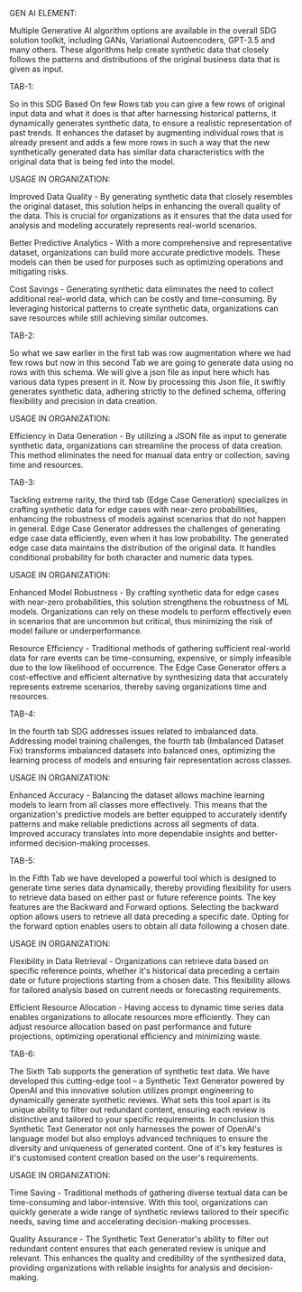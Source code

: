 GEN AI ELEMENT:

Multiple Generative AI algorithm options are available in the overall SDG solution toolkit, including GANs, Variational Autoencoders, GPT-3.5 
and many others.
These algorithms help create synthetic data that closely follows the patterns and distributions of the original business data that is given as input.

TAB-1:

So in this SDG Based On few Rows tab you can give a few rows of original input data and what it does is that after harnessing historical patterns,
it dynamically generates synthetic data, to ensure a realistic representation of past trends.
It enhances the dataset by augmenting individual rows that is already present and adds a few more rows in such a way that the new synthetically 
generated data has similar data characteristics with the original data that is being fed into the model.

USAGE IN ORGANIZATION:

Improved Data Quality - By generating synthetic data that closely resembles the original dataset, this solution helps in enhancing the overall quality
of the data.
This is crucial for organizations as it ensures that the data used for analysis and modeling accurately represents real-world scenarios.

Better Predictive Analytics - With a more comprehensive and representative dataset, organizations can build more accurate predictive models.
These models can then be used for purposes such as optimizing operations and mitigating risks.

Cost Savings - Generating synthetic data eliminates the need to collect additional real-world data, which can be costly and time-consuming.
By leveraging historical patterns to create synthetic data, organizations can save resources while still achieving similar outcomes.

TAB-2:

So what we saw earlier in the first tab was row augmentation where we had few rows but now in this second Tab we are going to generate data using no rows
with this schema.
We will give a json file as input here which has various data types present in it.
Now by processing this Json file, it swiftly generates synthetic data, adhering strictly to the defined schema, offering flexibility 
and precision in data creation.​

USAGE IN ORGANIZATION:

Efficiency in Data Generation - By utilizing a JSON file as input to generate synthetic data, organizations can streamline the process of data creation. 
This method eliminates the need for manual data entry or collection, saving time and resources.

TAB-3:

Tackling extreme rarity, the third tab (Edge Case Generation) specializes in crafting synthetic data for edge cases with near-zero probabilities, 
enhancing the robustness of models against scenarios that do not happen in general.​
Edge Case Generator addresses the challenges of generating edge case data efficiently, even when it has low probability.
The generated edge case data maintains the distribution of the original data.
It handles conditional probability for both character and numeric data types.

USAGE IN ORGANIZATION:

Enhanced Model Robustness - By crafting synthetic data for edge cases with near-zero probabilities, this solution strengthens the robustness of ML 
models. Organizations can rely on these models to perform effectively even in scenarios that are uncommon but critical, thus minimizing 
the risk of model failure or underperformance.

Resource Efficiency - Traditional methods of gathering sufficient real-world data for rare events can be time-consuming, expensive, or 
simply infeasible due to the low likelihood of occurrence. 
The Edge Case Generator offers a cost-effective and efficient alternative by synthesizing data that accurately represents extreme scenarios, thereby 
saving organizations time and resources.

TAB-4:

In the fourth tab SDG addresses issues related to imbalanced data.
Addressing model training challenges, the fourth tab (Imbalanced Dataset Fix) transforms imbalanced datasets into balanced ones, 
optimizing the learning process of models and ensuring fair representation across classes.

USAGE IN ORGANIZATION:

Enhanced Accuracy - Balancing the dataset allows machine learning models to learn from all classes more effectively. 
This means that the organization's predictive models are better equipped to accurately identify patterns and make reliable predictions across 
all segments of data.
Improved accuracy translates into more dependable insights and better-informed decision-making processes.

TAB-5:

In the Fifth Tab we have developed a powerful tool which is designed to generate time series data dynamically, thereby providing flexibility 
for users to retrieve data based on either past or future reference points.
The key features are the Backward and Forward options.
Selecting the backward option allows users to retrieve all data preceding a specific date. 
Opting for the forward option enables users to obtain all data following a chosen date. 

USAGE IN ORGANIZATION:

Flexibility in Data Retrieval - Organizations can retrieve data based on specific reference points, whether it's historical data preceding a certain date
or future projections starting from a chosen date. This flexibility allows for tailored analysis based on current needs or forecasting requirements.

Efficient Resource Allocation - Having access to dynamic time series data enables organizations to allocate resources more efficiently. 
They can adjust resource allocation based on past performance and future projections, optimizing operational efficiency and minimizing waste.

TAB-6:

The Sixth Tab supports the generation of synthetic text data. We have developed this cutting-edge tool – a Synthetic Text Generator powered by OpenAI
and this innovative solution utilizes prompt engineering to dynamically generate synthetic reviews.
What sets this tool apart is its unique ability to filter out redundant content, ensuring each review is distinctive and tailored to your specific
requirements.
In conclusion this Synthetic Text Generator not only harnesses the power of OpenAI's language model but also employs advanced techniques to ensure the 
diversity and uniqueness of generated content.
One of it's key features is it's customised content creation based on the user's requirements.

USAGE IN ORGANIZATION:

Time Saving - Traditional methods of gathering diverse textual data can be time-consuming and labor-intensive. 
With this tool, organizations can quickly generate a wide range of synthetic reviews tailored to their specific needs, 
saving time and accelerating decision-making processes.

Quality Assurance - The Synthetic Text Generator's ability to filter out redundant content ensures that each generated review is unique and relevant. 
This enhances the quality and credibility of the synthesized data, providing organizations with reliable insights for analysis and decision-making.
